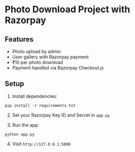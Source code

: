 # Photo Download Project with Razorpay

## Features
- Photo upload by admin
- User gallery with Razorpay payment
- ₹10 per photo download
- Payment handled via Razorpay Checkout.js

## Setup
1. Install dependencies:
```
pip install -r requirements.txt
```

2. Set your Razorpay Key ID and Secret in `app.py`

3. Run the app:
```
python app.py
```

4. Visit `http://127.0.0.1:5000`